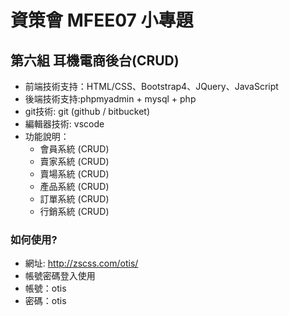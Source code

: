 # 資策會 MFEE07 小專題
## 第六組 耳機電商後台(CRUD)
- 前端技術支持：HTML/CSS、Bootstrap4、JQuery、JavaScript
- 後端技術支持:phpmyadmin + mysql + php 
- git技術: git (github / bitbucket)
- 編輯器技術: vscode
- 功能說明：  
    - 會員系統 (CRUD)
    - 賣家系統 (CRUD)
    - 賣場系統 (CRUD) 
    - 產品系統 (CRUD)
    - 訂單系統 (CRUD)
    - 行銷系統 (CRUD)
### 如何使用? ###
- 網址: http://zscss.com/otis/
- 帳號密碼登入使用
- 帳號：otis
- 密碼：otis
